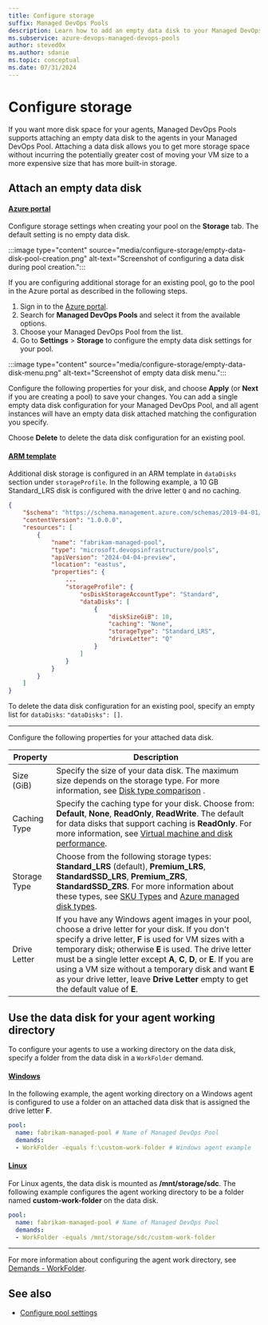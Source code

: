 ```yaml
---
title: Configure storage
suffix: Managed DevOps Pools
description: Learn how to add an empty data disk to your Managed DevOps Pools agents.
ms.subservice: azure-devops-managed-devops-pools
author: steved0x
ms.author: sdanie
ms.topic: conceptual
ms.date: 07/31/2024
---
```


# Configure storage

If you want more disk space for your agents, Managed DevOps Pools supports attaching an empty data disk to the agents in your Managed DevOps Pool. Attaching a data disk allows you to get more storage space without incurring the potentially greater cost of moving your VM size to a more expensive size that has more built-in storage.

## Attach an empty data disk

#### [Azure portal](#tab/azure-portal/)

Configure storage settings when creating your pool on the **Storage** tab. The default setting is no empty data disk.

:::image type="content" source="media/configure-storage/empty-data-disk-pool-creation.png" alt-text="Screenshot of configuring a data disk during pool creation.":::

If you are configuring additional storage for an existing pool, go to the pool in the Azure portal as described in the following steps.

1. Sign in to the [Azure portal](https://portal.azure.com/).
1. Search for **Managed DevOps Pools** and select it from the available options.
1. Choose your Managed DevOps Pool from the list.
1. Go to **Settings** > **Storage** to configure the empty data disk settings for your pool.

:::image type="content" source="media/configure-storage/empty-data-disk-menu.png" alt-text="Screenshot of empty data disk menu.":::

Configure the following properties for your disk, and choose **Apply** (or **Next** if you are creating a pool) to save your changes. You can add a single empty data disk configuration for your Managed DevOps Pool, and all agent instances will have an empty data disk attached matching the configuration you specify.

Choose **Delete** to delete the data disk configuration for an existing pool.

#### [ARM template](#tab/arm/)

Additional disk storage is configured in an ARM template in `dataDisks` section under `storageProfile`. In the following example, a 10 GB Standard_LRS disk is configured with  the drive letter `Q` and no caching.

```json
{
    "$schema": "https://schema.management.azure.com/schemas/2019-04-01/deploymentTemplate.json#",
    "contentVersion": "1.0.0.0",
    "resources": [
        {
            "name": "fabrikam-managed-pool",
            "type": "microsoft.devopsinfrastructure/pools",
            "apiVersion": "2024-04-04-preview",
            "location": "eastus",
            "properties": {
                ...
                "storageProfile": {
                    "osDiskStorageAccountType": "Standard",
                    "dataDisks": [
                        {
                            "diskSizeGiB": 10,
                            "caching": "None",
                            "storageType": "Standard_LRS",
                            "driveLetter": "Q"
                        }
                    ]
                }
            }
        }
    ]
}
```

To delete the data disk configuration for an existing pool, specify an empty list for `dataDisks`: `"dataDisks": []`.

* * *

Configure the following properties for your attached data disk.

| Property | Description |
|----------|-------------|
| Size (GiB) | Specify the size of your data disk. The maximum size depends on the storage type. For more information, see [Disk type comparison](/azure/virtual-machines/disks-types#disk-type-comparison) .|
| Caching Type | Specify the caching type for your disk. Choose from: **Default**, **None**, **ReadOnly**, **ReadWrite**. The default for data disks that support caching is **ReadOnly**. For more information, see [Virtual machine and disk performance](/azure/virtual-machines/disks-performance). |
| Storage Type | Choose from the following storage types: **Standard_LRS** (default), **Premium_LRS**, **StandardSSD_LRS**, **Premium_ZRS**, **StandardSSD_ZRS**. For more information about these types, see [SKU Types](/rest/api/storagerp/srp_sku_types) and [Azure managed disk types](/azure/virtual-machines/disks-types). |
| Drive Letter | If you have any Windows agent images in your pool, choose a drive letter for your disk. If you don't specify a drive letter, **F** is used for VM sizes with a temporary disk; otherwise **E** is used. The drive letter must be a single letter except **A**, **C**, **D**, or **E**. If you are using a VM size without a temporary disk and want **E** as your drive letter, leave **Drive Letter** empty to get the default value of **E**. |

## Use the data disk for your agent working directory

To configure your agents to use a working directory on the data disk, specify a folder from the data disk in a `WorkFolder` demand.

#### [Windows](#tab/windows/)

In the following example, the agent working directory on a Windows agent is configured to use a folder on an attached data disk that is assigned the drive letter **F**.

```yml
pool: 
  name: fabrikam-managed-pool # Name of Managed DevOps Pool
  demands:
  - WorkFolder -equals f:\custom-work-folder # Windows agent example
```

#### [Linux](#tab/linux/)

For Linux agents, the data disk is mounted as **/mnt/storage/sdc**. The following example configures the agent working directory to be a folder named **custom-work-folder** on the data disk.

```yml
pool: 
  name: fabrikam-managed-pool # Name of Managed DevOps Pool
  demands:
  - WorkFolder -equals /mnt/storage/sdc/custom-work-folder
```

* * *

For more information about configuring the agent work directory, see [Demands - WorkFolder](demands.md#workfolder).

## See also

* [Configure pool settings](./configure-pool-settings.md)

